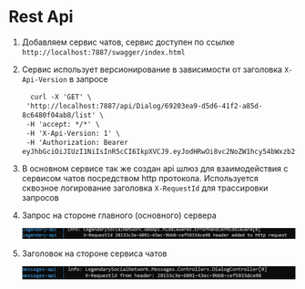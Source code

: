 # Rest Api
1) Добавляем сервис чатов, сервис доступен по ссылке `http://localhost:7887/swagger/index.html`
2) Сервис использует версионирование в зависимости от заголовка `X-Api-Version` в запросе
   ```
     curl -X 'GET' \
    'http://localhost:7887/api/Dialog/69203ea9-d5d6-41f2-a85d-8c6480f04ab8/list' \
    -H 'accept: */*' \
    -H 'X-Api-Version: 1' \
    -H 'Authorization: Bearer eyJhbGciOiJIUzI1NiIsInR5cCI6IkpXVCJ9.eyJodHRwOi8vc2NoZW1hcy54bWxzb2FwLm9yZy93cy8yMDA1LzA1L2lkZW50aXR5L2NsYWltcy9uYW1laWRlbnRpZmllciI6InN0cml4Y3p4Y25nIiwiaHR0cDovL3NjaGVtYXMueG1sc29hcC5vcmcvd3MvMjAwNS8wNS9pZGVudGl0eS9jbGFpbXMvbmFtZSI6InN0cmluZyBzdHJpbmciLCJleHAiOjE3Mzg0NTU3MjIsImlzcyI6ImxlZ2VuZGFyeS5zb2NpYWwubmV0d29yayIsImF1ZCI6ImxlZ2VuZGFyeS5zb2NpYWwubmV0d29yayJ9.PmPrR8EXGqv4vkXrO6PIDh7z5KyNXNxw4oFXpH3no8Q'
   ```
3) В основном сервисе так же создан api шлюз для взаимодействия с сервисом чатов посредством http протокола. Используется сквозное логирование заголовка `X-RequestId` для трассировки запросов

4) Запрос на стороне главного (основного) сервера
   
   ![request](https://github.com/olegtar83/OtusHomework/blob/master/Reports/Rest/x-requestid-sent.png)

6) Заголовок на стороне сервиса чатов
   
   ![response](https://github.com/olegtar83/OtusHomework/blob/master/Reports/Rest/x-requestid-received.png)
